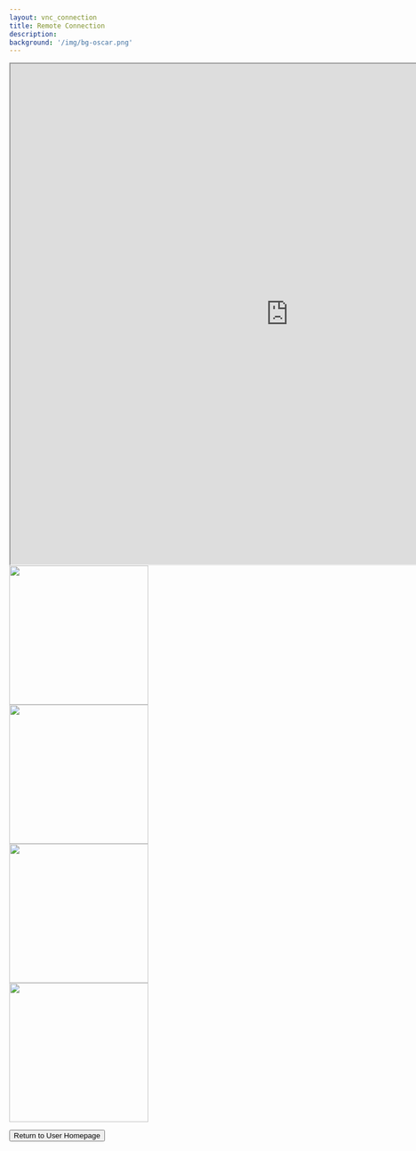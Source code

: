 ```yaml
---
layout: vnc_connection
title: Remote Connection
description: 
background: '/img/bg-oscar.png'
---
```

<!-- Overwrites the styling so that vnc window can be positioned properly -->
<!--
<head>
   <meta http-equiv="Content-Security-Policy" content="upgrade-insecure-requests"> 
  



</head>
-->


<style>

.page-heading {
  padding: 75px 0 !important;

}
.container{
  
}
.container2{
  margin:auto !important;
  width: 100%;
  max-width: 1200px;
}


</style>


<div class="container2">

<iframe src="https://147.46.174.56:6081/" height="900" width="1000" title="vnc_session"></iframe>



    
  <div class="column">
    <img src="http://oscar:rubis301@147.46.215.251:8885/ISAPI/Streaming/channels/102/httpPreview/" style="width:250px">   
  </div>
  <div class="column">
    <img src="http://oscar:rubis301@147.46.215.251:8886/ISAPI/Streaming/channels/102/httpPreview/" style="width:250px">
  </div>
  <div class="column">
    <img src="http://oscar:rubis301@147.46.215.251:8887/ISAPI/Streaming/channels/102/httpPreview/" style="width:250px">
  </div>
  <div class="column">
    <img src="http://oscar:rubis301@147.46.215.251:8888/ISAPI/Streaming/channels/102/httpPreview/" style="width:250px">
  </div>
  <p></p>
  <p></p>
  <form action="https://rubis-lab.github.io/oscar-pages/userpage">
    <div class="row text-center">
      <div class="col-sm-12">
        <button type="submit" class="btn btn-primary">Return to User Homepage </button>
      </div>
    </div>
  </form>
  
  <!--
  <img src="http://oscar:rubis301@147.46.215.167:8885/ISAPI/Streaming/channels/102/httpPreview/" style="width:225px">
  -->

</div>


<!--

<iframe src="http://localhost:3000?url=https://example.com/"></iframe>

<img src="http://oscar:rubis301@147.46.215.251:8885/ISAPI/Streaming/channels/102/httpPreview/" width="100%"  height="500px">
<img src="http://oscar:rubis301@147.46.215.251:8886/ISAPI/Streaming/channels/102/httpPreview/" width="100%"  height="500px">
<img src="http://147.46.215.251:8884/ISAPI/Streaming/channels/102/httpPreview/" width="100%"  height="500px">
<img src="http://192.168.0.120:80/ISAPI/Streaming/channels/102/httpPreview/" width="100%"  height="500px">
<img src="http://192.168.0.122:80/ISAPI/Streaming/channels/102/httpPreview/" width="100%"  height="500px">
C310 streams MJPEG
<img src="http://[PUT IP ADDRESS / LOG-IN INFO HERE]?action=stream" width="100%"  height="500px">     -->   

